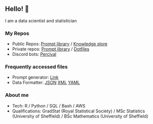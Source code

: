 ## Hello! 👋

I am a data scientist and statistician

### My Repos
* Public Repos: [Prompt library](https://github.com/David-Manning/prompt-library-public/tree/main) / [Knowledge store](https://github.com/David-Manning/knowledge-store)
* Private repos: [Prompt library](https://github.com/David-Manning/prompt-library/tree/main) / [Dotfiles](https://github.com/David-Manning/dotfiles)
* Discord bots: [Percival](https://github.com/David-Manning/percival)

### Frequently accessed files
* Prompt generator: [Link](https://github.com/David-Manning/prompt-library-public/blob/main/prompt-generator/prompt-generator.md)
* Data Formatter: [JSON](https://github.com/David-Manning/prompt-library-public/blob/main/data-formatter/format-json.yaml) [XML](https://github.com/David-Manning/prompt-library-public/blob/main/data-formatter/format-xml.yaml) [YAML](https://github.com/David-Manning/prompt-library-public/blob/main/data-formatter/format-yaml.yaml)

### About me
* Tech: R / Python / SQL / Bash / AWS
* Qualifications: GradStat (Royal Statistical Society) / MSc Statistics (University of Sheffield) / BSc Mathematics (University of Sheffield)
